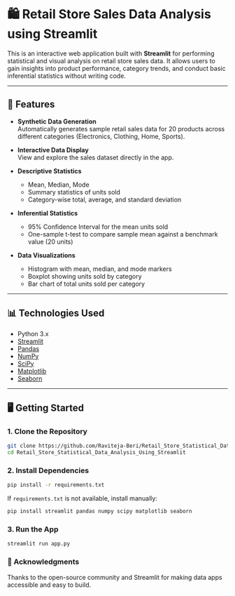 # 🛍️ Retail Store Sales Data Analysis using Streamlit

This is an interactive web application built with **Streamlit** for performing statistical and visual analysis on retail store sales data. It allows users to gain insights into product performance, category trends, and conduct basic inferential statistics without writing code.

---

## 🚀 Features

- **Synthetic Data Generation**  
  Automatically generates sample retail sales data for 20 products across different categories (Electronics, Clothing, Home, Sports).

- **Interactive Data Display**  
  View and explore the sales dataset directly in the app.

- **Descriptive Statistics**  
  - Mean, Median, Mode
  - Summary statistics of units sold
  - Category-wise total, average, and standard deviation

- **Inferential Statistics**
  - 95% Confidence Interval for the mean units sold
  - One-sample t-test to compare sample mean against a benchmark value (20 units)

- **Data Visualizations**
  - Histogram with mean, median, and mode markers
  - Boxplot showing units sold by category
  - Bar chart of total units sold per category

---

## 📊 Technologies Used

- Python 3.x  
- [Streamlit](https://streamlit.io/)  
- [Pandas](https://pandas.pydata.org/)  
- [NumPy](https://numpy.org/)  
- [SciPy](https://www.scipy.org/)  
- [Matplotlib](https://matplotlib.org/)  
- [Seaborn](https://seaborn.pydata.org/)

---

## 🖥️ Getting Started

### 1. Clone the Repository

```bash
git clone https://github.com/Raviteja-Beri/Retail_Store_Statistical_Data_Analysis_Using_Streamlit.git
cd Retail_Store_Statistical_Data_Analysis_Using_Streamlit
```
### 2. Install Dependencies
```bash
pip install -r requirements.txt
```

If `requirements.txt` is not available, install manually:

```bash
pip install streamlit pandas numpy scipy matplotlib seaborn
```

### 3. Run the App
```bash
streamlit run app.py
```
### 🙌 Acknowledgments
Thanks to the open-source community and Streamlit for making data apps accessible and easy to build.

